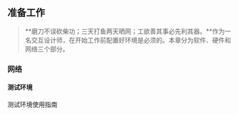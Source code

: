 ## 准备工作

> **磨刀不误砍柴功；三天打鱼两天晒网；工欲善其事必先利其器。**作为一名交互设计师，在开始工作前配置好环境是必须的。本章分为软件、硬件和网络三个部分。

### 网络

#### 测试环境

测试环境使用指南
